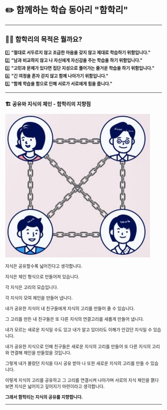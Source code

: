# ✏️ 함께하는 학습 동아리 "함학리"

---

## 🙋‍♂️ 함학리의 목적은 뭘까요?

1️⃣ **"절대로 서두르지 않고 조급한 마음을 갖지 않고 제대로 학습하기 위함입니다."**<br/>
2️⃣ **"남과 비교하지 않고 나 자신에게 자신감을 주는 학습을 하기 위함입니다."**<br/>
3️⃣ **"고민과 문제가 있다면 집단 지성으로 풀어가는 즐거운 학습을 하기 위함입니다."**<br/>
4️⃣ **"긴 여정을 혼자 걷지 않고 함께 나아가기 위함입니다."**<br/> 
5️⃣ **"함께 학습을 함으로 인해 서로가 서로에게 힘을 줍니다."**<br/>

---

### 🏗️ 공유와 지식의 체인 - 함학리의 지향점

<img src = "https://github.com/devKobe24/images/blob/main/%E1%84%8C%E1%85%B5%E1%84%89%E1%85%B5%E1%86%A8%E1%84%8E%E1%85%A6%E1%84%8B%E1%85%B5%E1%86%AB.jpg?raw=true"><br/>

지식은 공유할수록 넓어진다고 생각합니다.

지식은 체인 형식으로 만들어져 있습니다.

각 지식은 고리의 모습입니다.

각 지식이 모여 체인을 만들어 냅니다.

내가 공유한 지식이 내 친구들에게 지식의 고리를 만들어 줄 수 있습니다.

그 고리를 만든 내 친구들은 또 다른 지식의 연결고리를 새롭게 만들어 냅니다.

내가 모르는 새로운 지식일 수도 있고 내가 알고 있더라도 이해가 안갔던 지식일 수 있습니다.

내가 공유한 지식으로 인해 친구들은 새로운 지식의 고리를 만들어 또 다른 지식의 고리와 연결해 체인을 만들었을 것입니다.

그렇게 내가 몰랐던 지식을 다시 공유 받아 나 또한 새로운 지식의 고리를 만들 수 있습니다.

이렇게 지식의 고리를 공유하고 그 고리를 연결시켜 나아가며 서로의 지식 체인을 엵다보면 지식은 넓어지고 깊어지기 마련이라고 생각합니다.

**그래서 함학리는 지식의 공유를 지향합니다.**

---
